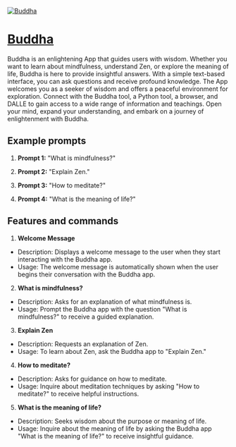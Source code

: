 [![Buddha](https://files.oaiusercontent.com/file-w5uFG8WJ4FQA277of2Vb7ZZD?se=2123-10-17T00%3A36%3A50Z&sp=r&sv=2021-08-06&sr=b&rscc=max-age%3D31536000%2C%20immutable&rscd=attachment%3B%20filename%3D2f3c13a2-f409-48de-bebc-368a0dae8070.png&sig=A7b7HX5EQBHOZePCDDEbTJclAsPewaW3oN6Es%2BkIM9s%3D)](https://chat.openai.com/g/g-DsTkfagUq-buddha)

# [Buddha](https://chat.openai.com/g/g-DsTkfagUq-buddha)

Buddha is an enlightening App that guides users with wisdom. Whether you want to learn about mindfulness, understand Zen, or explore the meaning of life, Buddha is here to provide insightful answers. With a simple text-based interface, you can ask questions and receive profound knowledge. The App welcomes you as a seeker of wisdom and offers a peaceful environment for exploration. Connect with the Buddha tool, a Python tool, a browser, and DALLE to gain access to a wide range of information and teachings. Open your mind, expand your understanding, and embark on a journey of enlightenment with Buddha.

## Example prompts

1. **Prompt 1:** "What is mindfulness?"

2. **Prompt 2:** "Explain Zen."

3. **Prompt 3:** "How to meditate?"

4. **Prompt 4:** "What is the meaning of life?"

## Features and commands

1. **Welcome Message**
- Description: Displays a welcome message to the user when they start interacting with the Buddha app.
- Usage: The welcome message is automatically shown when the user begins their conversation with the Buddha app.

2. **What is mindfulness?**
- Description: Asks for an explanation of what mindfulness is.
- Usage: Prompt the Buddha app with the question "What is mindfulness?" to receive a guided explanation.

3. **Explain Zen**
- Description: Requests an explanation of Zen.
- Usage: To learn about Zen, ask the Buddha app to "Explain Zen."

4. **How to meditate?**
- Description: Asks for guidance on how to meditate.
- Usage: Inquire about meditation techniques by asking "How to meditate?" to receive helpful instructions.

5. **What is the meaning of life?**
- Description: Seeks wisdom about the purpose or meaning of life.
- Usage: Inquire about the meaning of life by asking the Buddha app "What is the meaning of life?" to receive insightful guidance.
